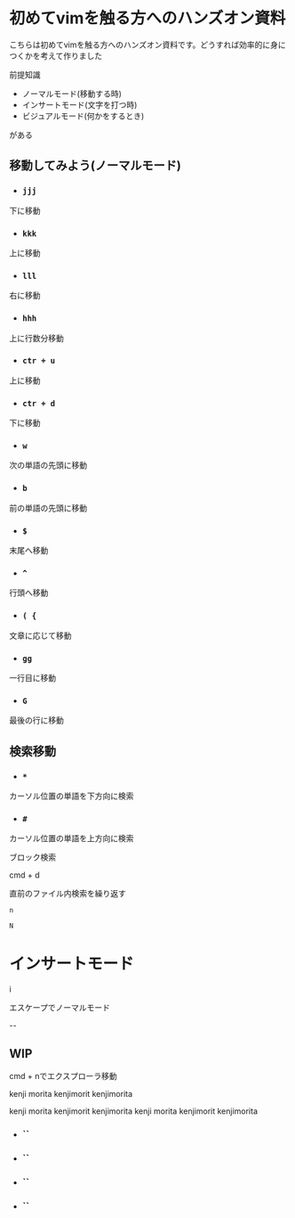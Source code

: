 # 初めてvimを触る方へのハンズオン資料

こちらは初めてvimを触る方へのハンズオン資料です。どうすれば効率的に身につくかを考えて作りました

前提知識

- ノーマルモード(移動する時)
- インサートモード(文字を打つ時)
- ビジュアルモード(何かをするとき)

がある



## 移動してみよう(ノーマルモード)

- ### `jjj`

下に移動

- ### `kkk`

上に移動

- ### `lll`

右に移動

- ### `hhh`

上に行数分移動

- ### `ctr + u`

上に移動

- ### `ctr + d`

下に移動

- ### `w`

次の単語の先頭に移動

- ### `b`

前の単語の先頭に移動

- ### `$`

末尾へ移動

- ### `^`

行頭へ移動

- ### `( {`

文章に応じて移動

- ### `gg`

一行目に移動

- ### `G`

最後の行に移動

## 検索移動

- ### `*`

カーソル位置の単語を下方向に検索

- ### `#`

カーソル位置の単語を上方向に検索

ブロック検索

cmd + d

直前のファイル内検索を繰り返す

`n`

`N`

# インサートモード

i

エスケープでノーマルモード

--

## WIP


cmd + nでエクスプローラ移動




kenji morita kenjimorit kenjimorita

kenji morita kenjimorit kenjimorita
kenji morita kenjimorit kenjimorita



- ### ``
- ### ``
- ### ``
- ### ``
